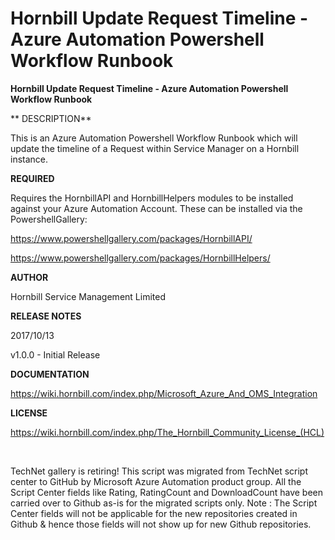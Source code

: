 ﻿Hornbill Update Request Timeline - Azure Automation Powershell Workflow Runbook
===============================================================================

            

**Hornbill Update Request Timeline - Azure Automation Powershell Workflow Runbook**


**
DESCRIPTION**


This is an Azure Automation Powershell Workflow Runbook which will update the timeline of a Request within Service Manager on a Hornbill instance.


**REQUIRED**


Requires the HornbillAPI and HornbillHelpers modules to be installed against your Azure Automation Account. These can be installed via the PowershellGallery:


https://www.powershellgallery.com/packages/HornbillAPI/


https://www.powershellgallery.com/packages/HornbillHelpers/


**AUTHOR**


Hornbill Service Management Limited


**RELEASE NOTES**


2017/10/13 


v1.0.0 - Initial Release


**DOCUMENTATION** 


https://wiki.hornbill.com/index.php/Microsoft_Azure_And_OMS_Integration


**LICENSE**


https://wiki.hornbill.com/index.php/The_Hornbill_Community_License_(HCL)

 

        
    
TechNet gallery is retiring! This script was migrated from TechNet script center to GitHub by Microsoft Azure Automation product group. All the Script Center fields like Rating, RatingCount and DownloadCount have been carried over to Github as-is for the migrated scripts only. Note : The Script Center fields will not be applicable for the new repositories created in Github & hence those fields will not show up for new Github repositories.
